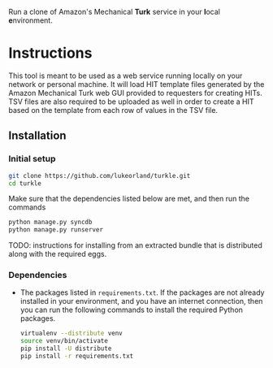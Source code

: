 Run a clone of Amazon's Mechanical **Turk** service in your **l**ocal
**e**nvironment.

# Instructions #

This tool is meant to be used as a web service running locally on your network
or personal machine. It will load HIT template files generated by the Amazon
Mechanical Turk web GUI provided to requesters for creating HITs. TSV files are
also required to be uploaded as well in order to create a HIT based on the
template from each row of values in the TSV file.

## Installation ##

### Initial setup ###

```bash
git clone https://github.com/lukeorland/turkle.git
cd turkle
```

Make sure that the dependencies listed below are met, and then run the commands

```bash
python manage.py syncdb
python manage.py runserver
```

TODO: instructions for installing from an extracted bundle that is distributed
along with the required eggs.

### Dependencies ###

- The packages listed in `requirements.txt`.
  If the packages are not already installed in your environment, and you have
  an internet connection, then you can run the following commands to install
  the required Python packages.

  ```bash
  virtualenv --distribute venv
  source venv/bin/activate
  pip install -U distribute
  pip install -r requirements.txt
  ```
